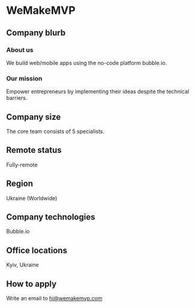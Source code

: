 # WeMakeMVP

## Company blurb

### About us

We build web/mobile apps using the no-code platform bubble.io. 

### Our mission

Empower entrepreneurs by implementing their ideas despite the technical barriers. 

## Company size

The core team consists of 5 specialists.

## Remote status

Fully-remote

## Region

Ukraine (Worldwide)

## Company technologies

Bubble.io

## Office locations

Kyiv, Ukraine

## How to apply

Write an email to [hi@wemakemvp.com](mailto:hi@wemakemvp.com)
